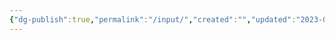 ```yaml
---
{"dg-publish":true,"permalink":"/input/","created":"","updated":"2023-04-03T22:41:55.973+02:00"}
---
```

